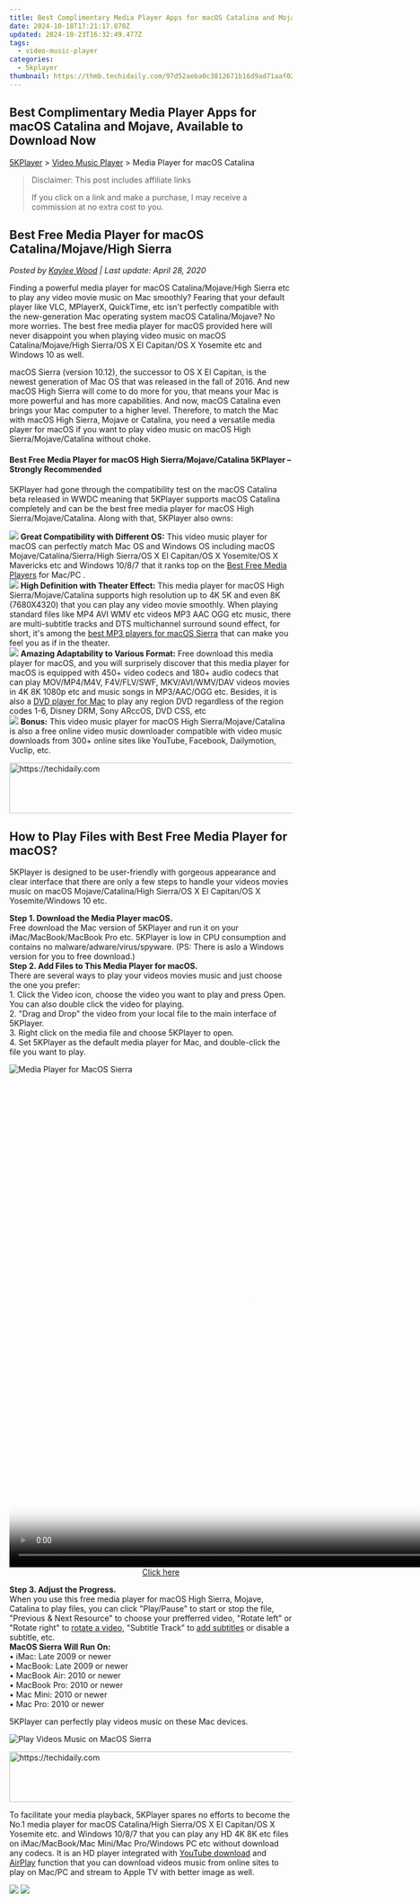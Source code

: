 ```yaml
---
title: Best Complimentary Media Player Apps for macOS Catalina and Mojave, Available to Download Now
date: 2024-10-18T17:21:17.870Z
updated: 2024-10-23T16:32:49.477Z
tags:
  - video-music-player
categories:
  - 5kplayer
thumbnail: https://thmb.techidaily.com/97d52aeba0c3812671b16d9ad71aaf02069e7e610c93642b0ee7efd4388d9316.jpg
---
```


## Best Complimentary Media Player Apps for macOS Catalina and Mojave, Available to Download Now

[5KPlayer](https://tools.techidaily.com/5kplayer/products/) \> [Video Music Player](https://tools.techidaily.com/5kplayer/video-music-player/) \> Media Player for macOS Catalina

>  Disclaimer: This post includes affiliate links
>
>  If you click on a link and make a purchase, I may receive a commission at no extra cost to you.
>

## Best Free Media Player for macOS Catalina/Mojave/High Sierra

 _Posted by [Kaylee Wood](https://www.quora.com/profile/Amanda-Hu-21) | Last update: April 28, 2020_

Finding a powerful media player for macOS Catalina/Mojave/High Sierra etc to play any video movie music on Mac smoothly? Fearing that your default player like VLC, MPlayerX, QuickTime, etc isn't perfectly compatible with the new-generation Mac operating system macOS Catalina/Mojave? No more worries. The best free media player for macOS provided here will never disappoint you when playing video music on macOS Catalina/Mojave/High Sierra/OS X El Capitan/OS X Yosemite etc and Windows 10 as well. 

macOS Sierra (version 10.12), the successor to OS X El Capitan, is the newest generation of Mac OS that was released in the fall of 2016\. And new macOS High Sierra will come to do more for you, that means your Mac is more powerful and has more capabilities. And now, macOS Catalina even brings your Mac computer to a higher level. Therefore, to match the Mac with macOS High Sierra, Mojave or Catalina, you need a versatile media player for macOS if you want to play video music on macOS High Sierra/Mojave/Catalina without choke. 

#### **Best Free Media Player for macOS High Sierra/Mojave/Catalina 5KPlayer – Strongly Recommended**

5KPlayer had gone through the compatibility test on the macOS Catalina beta released in WWDC meaning that 5KPlayer supports macOS Catalina completely and can be the best free media player for macOS High Sierra/Mojave/Catalina. Along with that, 5KPlayer also owns:

![](https://www.5kplayer.com/video-music-player/img/check-mp-0224.png) **Great Compatibility with Different OS:** This video music player for macOS can perfectly match Mac OS and Windows OS including macOS Mojave/Catalina/Sierra/High Sierra/OS X El Capitan/OS X Yosemite/OS X Mavericks etc and Windows 10/8/7 that it ranks top on the [Best Free Media Players](https://tools.techidaily.com/5kplayer/video-music-player/) for Mac/PC .  
![](https://www.5kplayer.com/video-music-player/img/check-mp-0224.png) **High Definition with Theater Effect:** This media player for macOS High Sierra/Mojave/Catalina supports high resolution up to 4K 5K and even 8K (7680X4320) that you can play any video movie smoothly. When playing standard files like MP4 AVI WMV etc videos MP3 AAC OGG etc music, there are multi-subtitle tracks and DTS multichannel surround sound effect, for short, it's among the [best MP3 players for macOS Sierra](https://tools.techidaily.com/5kplayer/video-music-player/) that can make you feel you as if in the theater.  
![](https://www.5kplayer.com/video-music-player/img/check-mp-0224.png) **Amazing Adaptability to Various Format:** Free download this media player for macOS, and you will surprisely discover that this media player for macOS is equipped with 450+ video codecs and 180+ audio codecs that can play MOV/MP4/M4V, F4V/FLV/SWF, MKV/AVI/WMV/DAV videos movies in 4K 8K 1080p etc and music songs in MP3/AAC/OGG etc. Besides, it is also a [DVD player for Mac](https://tools.techidaily.com/5kplayer/video-music-player/) to play any region DVD regardless of the region codes 1-6, Disney DRM, Sony ARccOS, DVD CSS, etc  
![](https://www.5kplayer.com/video-music-player/img/check-mp-0224.png) **Bonus:** This video music player for macOS High Sierra/Mojave/Catalina is also a free online video music downloader compatible with video music downloads from 300+ online sites like YouTube, Facebook, Dailymotion, Vuclip, etc.

<!-- affiliate ads begin -->
<a href="https://bluettius.sjv.io/c/5597632/2139123/17108" target="_top" id="2139123">
  <img src="//a.impactradius-go.com/display-ad/17108-2139123" border="0" alt="https://techidaily.com" width="728" height="90"/>
</a>
<img height="0" width="0" src="https://bluettius.sjv.io/i/5597632/2139123/17108" style="position:absolute;visibility:hidden;" border="0" />
<!-- affiliate ads end -->

## How to Play Files with Best Free Media Player for macOS?

5KPlayer is designed to be user-friendly with gorgeous appearance and clear interface that there are only a few steps to handle your videos movies music on macOS Mojave/Catalina/High Sierra/OS X El Capitan/OS X Yosemite/Windows 10 etc.

**Step 1\. Download the Media Player macOS.**  
Free download the Mac version of 5KPlayer and run it on your iMac/MacBook/MacBook Pro etc. 5KPlayer is low in CPU consumption and contains no malware/adware/virus/spyware. (PS: There is aslo a Windows version for you to free download.)  
**Step 2\. Add Files to This Media Player for macOS.**  
There are several ways to play your videos movies music and just choose the one you prefer:  
1\. Click the Video icon, choose the video you want to play and press Open. You can also double click the video for playing.  
2\. "Drag and Drop" the video from your local file to the main interface of 5KPlayer.  
3\. Right click on the media file and choose 5KPlayer to open.  
4\. Set 5KPlayer as the default media player for Mac, and double-click the file you want to play.

![Media Player for MacOS Sierra](https://www.5kplayer.com/video-music-player/img/free-video-player.png) 

<!-- affiliate ads begin -->
<span id="1834906">
					<video width="864" height="864" style="cursor:pointer"
           poster="//a.impactradius-go.com/display-clicktoplayimage/1834906.png"
           onclick="if(!this.playClicked){this.play();this.setAttribute('controls',true);this.playClicked=true;}">
	   <source src="//a.impactradius-go.com/display-ad/16836-1834906">
	   <img src="//a.impactradius-go.com/display-clicktoplayimage/1834906.png" style="border: none; height: 100%; width: 100%; object-fit: contain">
	</video>
	<div style="width:540px;text-align:center"><a href="javascript:window.open(decodeURIComponent('https%3A%2F%2F25home.pxf.io%2Fc%2F5597632%2F1834906%2F16836'), '_blank');void(0);">Click here</a></div>
</span>
<img height="0" width="0" src="https://imp.pxf.io/i/5597632/1834906/16836" style="position:absolute;visibility:hidden;" border="0" />
<!-- affiliate ads end -->

**Step 3\. Adjust the Progress.**  
When you use this free media player for macOS High Sierra, Mojave, Catalina to play files, you can click "Play/Pause" to start or stop the file, "Previous & Next Resource" to choose your prefferred video, "Rotate left" or "Rotate right" to [rotate a video](https://tools.techidaily.com/5kplayer/video-music-player/), "Subtitle Track" to [add subtitles](https://tools.techidaily.com/5kplayer/video-music-player/) or disable a subtitle, etc.  
**MacOS Sierra Will Run On:**   
• iMac: Late 2009 or newer  
• MacBook: Late 2009 or newer  
• MacBook Air: 2010 or newer  
• MacBook Pro: 2010 or newer  
• Mac Mini: 2010 or newer  
• Mac Pro: 2010 or newer

5KPlayer can perfectly play videos music on these Mac devices.

![Play Videos Music on MacOS Sierra](https://www.5kplayer.com/video-music-player/img/5kplayer-play-video-free.jpg) 

<!-- affiliate ads begin -->
<a href="https://aligracehair.sjv.io/c/5597632/1902324/19272" target="_top" id="1902324">
  <img src="//a.impactradius-go.com/display-ad/19272-1902324" border="0" alt="https://techidaily.com" width="728" height="90"/>
</a>
<img height="0" width="0" src="https://aligracehair.sjv.io/i/5597632/1902324/19272" style="position:absolute;visibility:hidden;" border="0" />
<!-- affiliate ads end -->

To facilitate your media playback, 5KPlayer spares no efforts to become the No.1 media player for macOS Catalina/High Sierra/OS X El Capitan/OS X Yosemite etc. and Windows 10/8/7 that you can play any HD 4K 8K etc files on iMac/MacBook/Mac Mini/Mac Pro/Windows PC etc without download any codecs. It is an HD player integrated with [YouTube download](https://tools.techidaily.com/5kplayer/youtube-download/) and [AirPlay](https://tools.techidaily.com/5kplayer/airplay/) function that you can download videos music from online sites to play on Mac/PC and stream to Apple TV with better image as well.

[![](https://www.5kplayer.com/video-music-player/../button/freedownbackmac.png)](https://tools.techidaily.com/5kplayer/products/) [![](https://www.5kplayer.com/video-music-player/../button/freedownwhitewin.png)](https://tools.techidaily.com/5kplayer/products/)

<!-- affiliate ads begin -->
<span id="1424528">
					<video width="864" height="1536" style="cursor:pointer"
           poster="//a.impactradius-go.com/display-clicktoplayimage/1424528.png"
           onclick="if(!this.playClicked){this.play();this.setAttribute('controls',true);this.playClicked=true;}">
	   <source src="//a.impactradius-go.com/display-ad/16446-1424528">
	   <img src="//a.impactradius-go.com/display-clicktoplayimage/1424528.png" style="border: none; height: 100%; width: 100%; object-fit: contain">
	</video>
	<div style="width:540px;text-align:center"><a href="javascript:window.open(decodeURIComponent('https%3A%2F%2Flaganoo.pxf.io%2Fc%2F5597632%2F1424528%2F16446'), '_blank');void(0);">Click here</a></div>
</span>
<img height="0" width="0" src="https://imp.pxf.io/i/5597632/1424528/16446" style="position:absolute;visibility:hidden;" border="0" />
<!-- affiliate ads end -->

<ins class="adsbygoogle"
     style="display:block"
     data-ad-format="autorelaxed"
     data-ad-client="ca-pub-7571918770474297"
     data-ad-slot="1223367746"></ins>

<ins class="adsbygoogle"
     style="display:block"
     data-ad-client="ca-pub-7571918770474297"
     data-ad-slot="8358498916"
     data-ad-format="auto"
     data-full-width-responsive="true"></ins>

<span class="atpl-alsoreadstyle">Also read:</span>
<div><ul>
<li><a href="https://visual-screen-recording.techidaily.com/new-budget-friendly-video-settings-for-low-end-systems-for-2024/"><u>[New] Budget-Friendly Video Settings for Low-End Systems for 2024</u></a></li>
<li><a href="https://screen-capture.techidaily.com/new-gameye-expertise-a-compreeher-guide-to-quality-capture/"><u>[New] GamEye Expertise A Compreeher Guide to Quality Capture</u></a></li>
<li><a href="https://some-knowledge.techidaily.com/new-googles-ar-stickers-usage-and-options-beyond/"><u>[New] Google's AR Stickers Usage & Options Beyond</u></a></li>
<li><a href="https://some-skills.techidaily.com/new-the-ultimate-guide-to-cloud-storage-pricing-comparisons/"><u>[New] The Ultimate Guide to Cloud Storage Pricing Comparisons</u></a></li>
<li><a href="https://vimeo-videos.techidaily.com/updated-quickening-vimeo-media-load-times/"><u>[Updated] Quickening Vimeo Media Load Times</u></a></li>
<li><a href="https://some-approaches.techidaily.com/updated-the-ultimate-vr-tools-compilation-10-essentials/"><u>[Updated] The Ultimate VR Tools Compilation (10 Essentials)</u></a></li>
<li><a href="https://video-ai-editor.techidaily.com/1-troubleshooting-errors-fix-netflix-not-working-problems-using-streamlinefreeware/"><u>1. Troubleshooting Errors: Fix 'Netflix Not Working' Problems Using StreamlineFreeware</u></a></li>
<li><a href="https://video-ai-editor.techidaily.com/best-5-dlna-compatible-media-players-for-seamless-cross-platform-streaming-on-pc-and-mac/"><u>Best 5 DLNA Compatible Media Players for Seamless Cross-Platform Streaming on PC and Mac</u></a></li>
<li><a href="https://video-ai-editor.techidaily.com/best-combo-devices-top-5-streamers-that-include-a-built-in-dvd-player/"><u>Best Combo Devices: Top 5 Streamers That Include a Built-In DVD Player</u></a></li>
<li><a href="https://video-ai-editor.techidaily.com/best-free-alternatives-to-kmplayer-for-high-quality-mac-video-streaming/"><u>Best FREE Alternatives to KMPlayer for High-Quality Mac Video Streaming</u></a></li>
<li><a href="https://tech-recovery.techidaily.com/comparing-ipad-models-mini-vs-air-key-features-and-performance/"><u>Comparing iPad Models: Mini vs Air - Key Features & Performance</u></a></li>
<li><a href="https://win11-tips.techidaily.com/enhance-workflow-add-software-menus-to-windows-desktop/"><u>Enhance Workflow: Add Software Menus to Windows Desktop</u></a></li>
<li><a href="https://driver-download.techidaily.com/1722968057587-get-your-gigabyte-ethernet-controller-drivers-here/"><u>Get Your Gigabyte Ethernet Controller Drivers Here!</u></a></li>
<li><a href="https://video-ai-editor.techidaily.com/how-to-watch-live-tv-online-without-cable-the-top-3-platforms-of-the-year/"><u>How to Watch Live TV Online Without Cable – The Top 3 Platforms of the Year</u></a></li>
<li><a href="https://video-ai-editor.techidaily.com/mastering-360-degree-virtual-reality-viewing-a-step-by-step-guide-using-gom-player/"><u>Mastering 360-Degree Virtual Reality Viewing: A Step-by-Step Guide Using GOM Player</u></a></li>
<li><a href="https://video-ai-editor.techidaily.com/play-anywhere-no-region-restrictions-with-this-universal-dvd-player-application/"><u>Play Anywhere: No Region Restrictions with This Universal DVD Player Application</u></a></li>
<li><a href="https://video-ai-editor.techidaily.com/troubleshooting-steps-for-fixing-media-player-classic-errors-in-windows-10-supporting-mkv-and-dvd-formats/"><u>Troubleshooting Steps for Fixing Media Player Classic Errors in WINDOWS 10 Supporting MKV and DVD Formats</u></a></li>
<li><a href="https://tech-haven.techidaily.com/twitters-emoji-free-zone-linuss-secrets-trojan-breakdown-and-ai-chatgpt-faults-revealed/"><u>Twitters Emoji-Free Zone, Linus's Secrets, Trojan Breakdown, & AI ChatGPT Faults Revealed</u></a></li>
<li><a href="https://video-ai-editor.techidaily.com/ultimate-guide-choosing-the-premier-hd-media-players-compatible-with-windows-11macos/"><u>Ultimate Guide: Choosing the Premier HD Media Players Compatible with Windows 11/macOS</u></a></li>
</ul></div>

